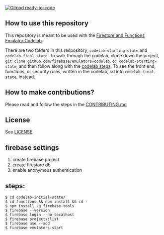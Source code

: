 [![Gitpod ready-to-code](https://img.shields.io/badge/Gitpod-ready--to--code-blue?logo=gitpod)](https://gitpod.io/#https://github.com/firebase/emulators-codelab)

## How to use this repository

This repository is meant to be used with the [Firestore and Functions Emulator
Codelab]().

There are two folders in this respository, `codelab-starting-state` and
`codelab-final-state`. To walk through the codelab, clone down the project,
`git clone github.com/firebase/emulators-codelab`, `cd codelab-starting-state`,
and then follow along with the [codelab steps](). To see the front end,
functions, or security rules, written in the codelab, cd into
`codelab-final-state`, instead.


## How to make contributions?
Please read and follow the steps in the [CONTRIBUTING.md](CONTRIBUTING.md)


## License
See [LICENSE](LICENSE)

## firebase settings
1. create firebase project
2. create firestore db
3. enable anonymous authentication

## steps:

    $ cd codelab-initial-state/
    $ cd functions && npm install && cd -
    $ npm install -g firebase-tools
    $ firebase --version
    $ firebase login --no-localhost
    $ firebase projects:list
    $ firebase use --add
    $ firebase emulators:start

